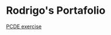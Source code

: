 # Rodrigo's Portafolio
<a href="https://github.com/RodrigoMBC/PCDE-Activity-9.1.git"> PCDE exercise </a>
